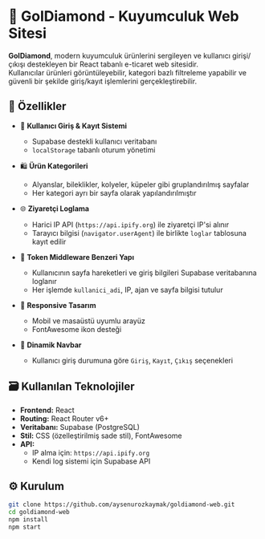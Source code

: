 # 💎 GolDiamond - Kuyumculuk Web Sitesi

**GolDiamond**, modern kuyumculuk ürünlerini sergileyen ve kullanıcı girişi/çıkışı destekleyen bir React tabanlı e-ticaret web sitesidir.  
Kullanıcılar ürünleri görüntüleyebilir, kategori bazlı filtreleme yapabilir ve güvenli bir şekilde giriş/kayıt işlemlerini gerçekleştirebilir.

## 🚀 Özellikler

- 🔐 **Kullanıcı Giriş & Kayıt Sistemi**
  - Supabase destekli kullanıcı veritabanı
  - `localStorage` tabanlı oturum yönetimi

- 🛍️ **Ürün Kategorileri**
  - Alyanslar, bileklikler, kolyeler, küpeler gibi gruplandırılmış sayfalar
  - Her kategori ayrı bir sayfa olarak yapılandırılmıştır

- 🌐 **Ziyaretçi Loglama**
  - Harici IP API (`https://api.ipify.org`) ile ziyaretçi IP'si alınır
  - Tarayıcı bilgisi (`navigator.userAgent`) ile birlikte `loglar` tablosuna kayıt edilir

- 🧠 **Token Middleware Benzeri Yapı**
  - Kullanıcının sayfa hareketleri ve giriş bilgileri Supabase veritabanına loglanır
  - Her işlemde `kullanici_adi`, IP, ajan ve sayfa bilgisi tutulur

- 📱 **Responsive Tasarım**
  - Mobil ve masaüstü uyumlu arayüz
  - FontAwesome ikon desteği

- 💬 **Dinamik Navbar**
  - Kullanıcı giriş durumuna göre `Giriş`, `Kayıt`, `Çıkış` seçenekleri

## 🗃️ Kullanılan Teknolojiler

- **Frontend:** React
- **Routing:** React Router v6+
- **Veritabanı:** Supabase (PostgreSQL)
- **Stil:** CSS (özelleştirilmiş sade stil), FontAwesome
- **API:** 
  - IP alma için: `https://api.ipify.org`
  - Kendi log sistemi için Supabase API

## ⚙️ Kurulum

```bash
git clone https://github.com/aysenurozkaymak/goldiamond-web.git
cd goldiamond-web
npm install
npm start
